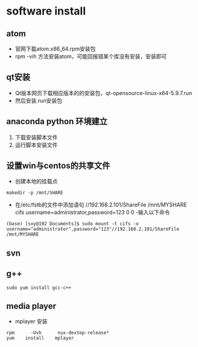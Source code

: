 
# software install
## atom
- 官网下载atom.x86_64.rpm安装包
- rpm -vih 方法安装atom，可能回报错某个库没有安装，安装即可

## qt安装
- Qt版本网页下载相应版本的的安装包，qt-opensource-linux-x64-5.9.7.run
- 然后安装.run安装包


## anaconda python 环境建立
1. 下载安装脚本文件
2. 运行脚本安装文件

## 设置win与centos的共享文件
- 创建本地的挂载点
```
makedir -p /mnt/SHARE
```

- 在/etc/fstb的文件中添加语句
//192.168.2.101/ShareFile /mnt/MYSHARE             cifs    username=administrator,password=123  0 0
-输入以下命令
```
(base) [sxy@192 Documents]$ sudo mount -t cifs -o username="administrator",password="123"//192.168.2.101/ShareFile /mnt/MYSHARE

```

## svn
## g++
```
sudo yum install gcc-c++
```

## media player
- mplayer 安装
```
rpm      -Uvh      nux-dextop-release*
yum    install    mplayer 
```


